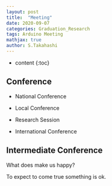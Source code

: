 ```yaml
---
layout: post
title:  "Meeting"
date: 2020-09-07
categories: Graduation_Research
tags: Arduino Meeting
mathjax: true
author: S.Takahashi
---
```


* content
{:toc}


## Conference

- National Conference

- Local Conference

- Research Session

- International Conference


## Intermediate Conference

What does make us happy?


To expect to come true something is ok.